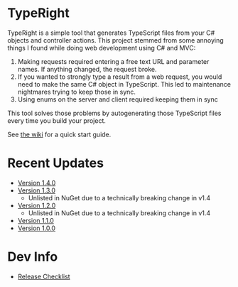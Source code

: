 # TypeRight
TypeRight is a simple tool that generates TypeScript files from your C# objects and controller actions. This project stemmed from some annoying things I found while doing web development using C# and MVC:

1. Making requests required entering a free text URL and parameter names.  If anything changed, the request broke.
2. If you wanted to strongly type a result from a web request, you would need to make the same C# object in TypeScript.  This led to maintenance nightmares trying to keep those in sync.
3. Using enums on the server and client required keeping them in sync

This tool solves those problems by autogenerating those TypeScript files every time you build your project.

See [the wiki](https://github.com/someguy20336/TypeRight/wiki/Quick-Start) for a quick start guide.

# Recent Updates

- [Version 1.4.0](https://github.com/someguy20336/TypeRight/releases/tag/tool/v1.4.0)
- [Version 1.3.0](https://github.com/someguy20336/TypeRight/releases/tag/tool/v1.3.0) 
  - Unlisted in NuGet due to a technically breaking change in v1.4
- [Version 1.2.0](https://github.com/someguy20336/TypeRight/releases/tag/v1.2.0) 
  - Unlisted in NuGet due to a technically breaking change in v1.4
- [Version 1.1.0](https://github.com/someguy20336/TypeRight/releases/tag/v1.1.0)
- [Version 1.0.0](https://github.com/someguy20336/TypeRight/releases/tag/v1.0.0)

# Dev Info

- [Release Checklist](https://github.com/someguy20336/TypeRight/wiki/Release-Checklist)





